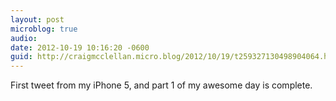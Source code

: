 ```yaml
---
layout: post
microblog: true
audio: 
date: 2012-10-19 10:16:20 -0600
guid: http://craigmcclellan.micro.blog/2012/10/19/t259327130498904064.html
---
```

First tweet from my iPhone 5, and part 1 of my awesome day is complete.
